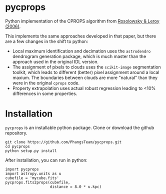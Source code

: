 # pycprops
Python implementation of the CPROPS algorithm from [Rosolowsky & Leroy (2006)](https://ui.adsabs.harvard.edu/abs/2006PASP..118..590R/abstract).

This implements the same approaches developed in that paper, but there are a few changes in the shift to python:

- Local maximum identification and decimation uses the `astrodendro` dendrogram generation package, which is much master than the approach used in the original IDL version. 
- The assignment of pixels to clouds uses the `scikit-image` segmentation toolkit, which leads to different (better) pixel assignment around a local maxium.  The boundaries between clouds are more "natural" than they were in the original `cprops` code.
- Property extrapolation uses actual robust regression leading to <10% differences in some properties.

# Installation

`pycprops` is an installable python package.  Clone or download the github repository.

```
git clone https://github.com/PhangsTeam/pycprops.git
cd pycprops
python setup.py install
```

After installation, you can run in python:

```
import pycprops
import astropy.units as u
cubefile = 'mycube.fits'
pycprops.fits2props(cubefile,
                    distance = 8.0 * u.kpc)
```
